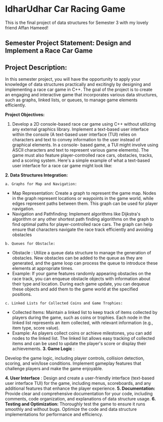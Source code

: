 # IdharUdhar Car Racing Game
This is the final project of data structures for Semester 3 with my lovely friend Affan Hameed!


## Semester Project Statement: Design and Implement a Race Car Game

## Project Description:

In this semester project, you will have the opportunity to apply your knowledge of
data structures practically and excitingly by designing and implementing a race
car game in C++. The goal of the project is to create an engaging and interactive
game that incorporates various data structures, such as graphs, linked lists, or
queues, to manage game elements efficiently.

**Project Objectives:**

1. Develop a 2D console-based race car game using C++ without utilizing any
    external graphics library. Implement a text-based user interface within the
    console (A text-based user interface (TUI) relies on characters and text to
    convey information to the user instead of graphical elements. In a console-
    based game, a TUI might involve using ASCII characters and text to represent
    various game elements). The game must also feature player-controlled race
    cars, obstacles, tracks, and a scoring system. Here's a simple example of what
    a text-based user interface for a race car game might look like:


**2. Data Structures Integration:**

```
a. Graphs for Map and Navigation:
```
- Map Representation: Create a graph to represent the game map. Nodes
in the graph represent locations or waypoints in the game world, while edges
represent paths between them. This graph can be used for player navigation.
- Navigation and Pathfinding: Implement algorithms like Dijkstra's algorithm
or any other shortest path finding algorithms on the graph to find optimal
paths for player-controlled race cars. The graph can help ensure that
characters navigate the race track efficiently and avoiding obstacles

```
b. Queues for Obstacle:
```
- Obstacle : Utilize a queue data structure to manage the generation of
obstacles. New obstacles can be added to the queue as they are generated,
and the game loop can process the queue to introduce these elements at
appropriate times.
- Example: If your game features randomly appearing obstacles on the race
track, you can enqueue obstacle objects with information about their type
and location. During each game update, you can dequeue these objects and
add them to the game world at the specified positions.

```
c. Linked Lists for Collected Coins and Game Trophies:
```
- Collected Items: Maintain a linked list to keep track of items collected by
players during the game, such as coins or trophies. Each node in the linked
list represents an item collected, with relevant information (e.g., item type,
score value).
- Example: As players collect coins or achieve milestones, you can add nodes
to the linked list. The linked list allows easy tracking of collected items and
can be used to update the player's score or display their achievements.
**3. Game Logic** :


Develop the game logic, including player controls, collision detection, scoring, and
win/lose conditions. Implement gameplay features that challenge players and make
the game enjoyable.

**4. User Interface** :
Design and create a user-friendly interface (text-based user interface TUI) for the
game, including menus, scoreboards, and any additional features that enhance the
player experience.
**5. Documentation:**
Provide clear and comprehensive documentation for your code, including
comments, code organization, and explanations of data structure usage.
**6. Testing and Optimization:**
Thoroughly test the game to ensure it runs smoothly and without bugs. Optimize
the code and data structure implementations for performance and efficiency.


